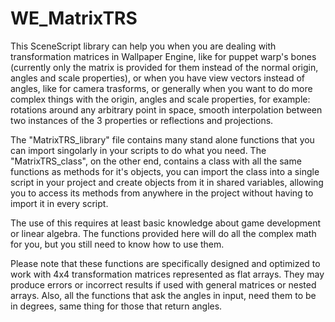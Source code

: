 # WE_MatrixTRS

This SceneScript library can help you when you are dealing with transformation matrices in Wallpaper Engine, like for puppet warp's bones (currently only the matrix is provided for them instead of the normal origin, angles and scale properties), or when you have view vectors instead of angles, like for camera trasforms, or generally when you want to do more complex things with the origin, angles and scale properties, for example: rotations around any arbitrary point in space, smooth interpolation between two instances of the 3 properties or reflections and projections.

The "MatrixTRS_library" file contains many stand alone functions that you can import singolarly in your scripts to do what you need. The "MatrixTRS_class", on the other end, contains a class with all the same functions as methods for it's objects, you can import the class into a single script in your project and create objects from it in shared variables, allowing you to access its methods from anywhere in the project without having to import it in every script.

The use of this requires at least basic knowledge about game development or linear algebra. The functions provided here will do all the complex math for you, but you still need to know how to use them.

Please note that these functions are specifically designed and optimized to work with 4x4 transformation matrices represented as flat arrays.
They may produce errors or incorrect results if used with general matrices or nested arrays.
Also, all the functions that ask the angles in input, need them to be in degrees, same thing for those that return angles.
